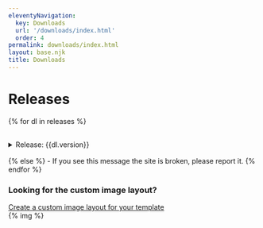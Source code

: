 ```yaml
---
eleventyNavigation:
  key: Downloads
  url: '/downloads/index.html'
  order: 4
permalink: downloads/index.html
layout: base.njk
title: Downloads
---
```

# Releases

{% for dl in releases %}
<section aria-label="Release: {{dl.version}}" style="padding: 1rem 0;">
  <details>
    <summary>Release: {{dl.version}}</summary>
    <div class="release-notes" style="background-color: var(--secondary-transparent); padding: 1rem 2rem;">
      <h2 style="text-align: center">
        <a type="button" href="/dist/pkg_responsive_{{dl.version}}.zip">Download v.{{dl.version}}</a>
      </h2>
      <h3>Release type: {{dl.type}}</h3>
      <h3>New feature</h3>
      <ul>
        {% for feature in dl.features %}
          <li> {{ feature | safe }} </li>
          {% else %}
          <li>No new features</li>
        {% endfor %}
      </ul>
      <h3>Change</h3>
      <ul>
        {% for change in dl.changes %}
          <li> {{ change | safe }} </li>
          {% else %}
          <li>No change</li>
        {% endfor %}
      </ul>
      <h3>Bug fixes</h3>
      <ul>
        {% for bug in dl.bugs %}
          <li> {{ bug | safe }} </li>
          {% else %}
          <li>No bug fixes</li>
        {% endfor %}
      </ul>
      <h3>Notes</h3>
      <ul>
        {% for note in dl.notes %}
          <li> {{ note | safe }} </li>
          {% else %}
          <li>No notes</li>
        {% endfor %}
      </ul>
    </div>
  </details>
</section>
{% else %}
- If you see this message the site is broken, please report it.
{% endfor %}

<h3>Looking for the custom image layout?</h3>
<a href="/create-template-overrides/index.html">Create a custom image layout for your template</a>
<br>
{% img %}
